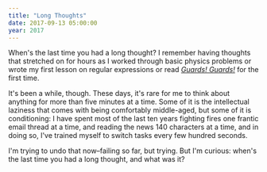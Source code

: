 ```yaml
---
title: "Long Thoughts"
date: 2017-09-13 05:00:00
year: 2017
---
```


When's the last time you had a long thought?
I remember having thoughts that stretched on for hours
as I worked through basic physics problems
or wrote my first lesson on regular expressions
or read *[Guards! Guards!](https://www.amazon.com/Guards-Playtext-Discworld-Pratchett-1997-05-01/dp/B01K0UFJA0/r)*
for the first time.

It's been a while, though.
These days,
it's rare for me to think about anything for more than five minutes at a time.
Some of it is the intellectual laziness that comes with being comfortably middle-aged,
but some of it is conditioning:
I have spent most of the last ten years fighting fires one frantic email thread at a time,
and reading the news 140 characters at a time,
and in doing so,
I've trained myself to switch tasks every few hundred seconds.

I'm trying to undo that now–failing so far, but trying.
But I'm curious:
when's the last time you had a long thought,
and what was it?
